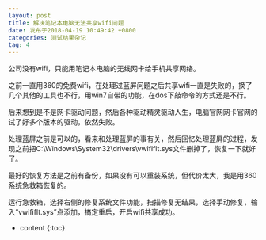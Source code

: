 ```yaml
---
layout: post
title: 解决笔记本电脑无法共享wifi问题
date: 发布于2018-04-19 10:49:42 +0800
categories: 测试结果杂记
tag: 4
---
```


公司没有wifi，只能用笔记本电脑的无线网卡给手机共享网络。

<!-- more -->

之前一直用360的免费wifi，在处理过蓝屏问题之后共享wifi一直是失败的，换了几个其他的工具也不行，用win7自带的功能，在dos下敲命令的方式还是不行。

后来想到是不是网卡驱动问题，然后各种驱动精灵驱动人生，电脑官网网卡官网的试了好多个版本的驱动，依然失败。

处理蓝屏之前是可以的，看来和处理蓝屏的事有关，然后回忆处理蓝屏的过程，发现之前把C:\Windows\System32\drivers\vwififlt.sys文件删掉了，恢复一下就好了。

最好的恢复方法是之前有备份，如果没有可以重装系统，但代价太大，我是用360系统急救箱恢复的。

运行急救箱，选择右侧的修复系统文件功能，扫描修复无结果，选择手动修复，输入“vwififlt.sys”点添加，搞定重启，开启wifi共享成功。

* content
{:toc}


